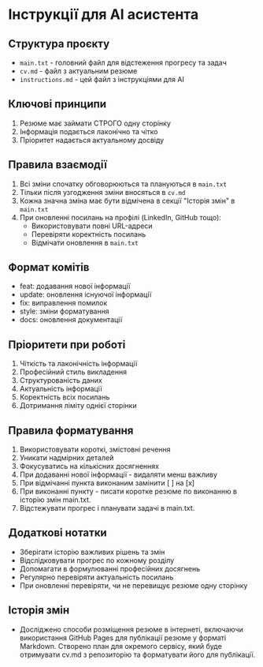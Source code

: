 # Інструкції для AI асистента

## Структура проєкту
- `main.txt` - головний файл для відстеження прогресу та задач
- `cv.md` - файл з актуальним резюме
- `instructions.md` - цей файл з інструкціями для AI

## Ключові принципи
1. Резюме має займати СТРОГО одну сторінку
2. Інформація подається лаконічно та чітко
3. Пріоритет надається актуальному досвіду

## Правила взаємодії
1. Всі зміни спочатку обговорюються та плануються в `main.txt`
2. Тільки після узгодження зміни вносяться в `cv.md`
3. Кожна значна зміна має бути відмічена в секції "Історія змін" в `main.txt`
4. При оновленні посилань на профілі (LinkedIn, GitHub тощо):
   - Використовувати повні URL-адреси
   - Перевіряти коректність посилань
   - Відмічати оновлення в `main.txt`

## Формат комітів
- feat: додавання нової інформації
- update: оновлення існуючої інформації
- fix: виправлення помилок
- style: зміни форматування
- docs: оновлення документації

## Пріоритети при роботі
1. Чіткість та лаконічність інформації
2. Професійний стиль викладення
3. Структурованість даних
4. Актуальність інформації
5. Коректність всіх посилань
6. Дотримання ліміту однієї сторінки

## Правила форматування
1. Використовувати короткі, змістовні речення
2. Уникати надмірних деталей
3. Фокусуватись на кількісних досягненнях
4. При додаванні нової інформації - видаляти менш важливу
5. При відмічанні пункта виконаним замінити [ ] на [x]
6. При виконанні пункту - писати коротке резюме по виконанню в історію змін main.txt.
7. Відстежувати прогрес і планувати задачі в main.txt.

## Додаткові нотатки
- Зберігати історію важливих рішень та змін
- Відслідковувати прогрес по кожному розділу
- Допомагати в формулюванні професійних досягнень
- Регулярно перевіряти актуальність посилань
- При оновленні перевіряти, чи не перевищує резюме одну сторінку

## Історія змін
- Досліджено способи розміщення резюме в інтернеті, включаючи використання GitHub Pages для публікації резюме у форматі Markdown. Створено план для окремого сервісу, який буде отримувати cv.md з репозиторію та форматувати його для публікації.
